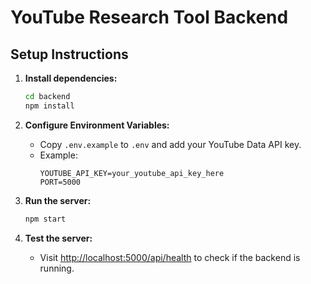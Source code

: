 # YouTube Research Tool Backend

## Setup Instructions

1. **Install dependencies:**
   ```bash
   cd backend
   npm install
   ```

2. **Configure Environment Variables:**
   - Copy `.env.example` to `.env` and add your YouTube Data API key.
   - Example:
     ```env
     YOUTUBE_API_KEY=your_youtube_api_key_here
     PORT=5000
     ```

3. **Run the server:**
   ```bash
   npm start
   ```

4. **Test the server:**
   - Visit [http://localhost:5000/api/health](http://localhost:5000/api/health) to check if the backend is running. 